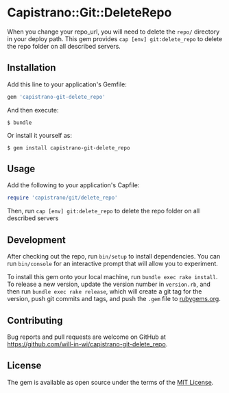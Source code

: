 # Capistrano::Git::DeleteRepo

When you change your repo_url, you will need to delete the `repo/` directory in your deploy path. This gem provides `cap [env] git:delete_repo` to delete the repo folder on all described servers.

## Installation

Add this line to your application's Gemfile:

```ruby
gem 'capistrano-git-delete_repo'
```

And then execute:

    $ bundle

Or install it yourself as:

    $ gem install capistrano-git-delete_repo

## Usage

Add the following to your application's Capfile:

```ruby
require 'capistrano/git/delete_repo'
```

Then, run `cap [env] git:delete_repo` to delete the repo folder on all described servers

## Development

After checking out the repo, run `bin/setup` to install dependencies. You can run `bin/console` for an interactive prompt that will allow you to experiment.

To install this gem onto your local machine, run `bundle exec rake install`. To release a new version, update the version number in `version.rb`, and then run `bundle exec rake release`, which will create a git tag for the version, push git commits and tags, and push the `.gem` file to [rubygems.org](https://rubygems.org).

## Contributing

Bug reports and pull requests are welcome on GitHub at https://github.com/will-in-wi/capistrano-git-delete_repo.


## License

The gem is available as open source under the terms of the [MIT License](http://opensource.org/licenses/MIT).

